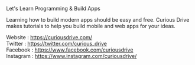 Let's Learn Programming & Build Apps

Learning how to build modern apps should be easy and free. Curious Drive makes tutorials to help you build mobile and web apps for your ideas. 

Website : https://curiousdrive.com/  
Twitter : https://twitter.com/curious_drive  
Facebook : https://www.facebook.com/curiousdrive  
Instagram : https://www.instagram.com/curiousdrive/  

<!--
**CuriousDrive/CuriousDrive** is a ✨ _special_ ✨ repository because its `README.md` (this file) appears on your GitHub profile.

Here are some ideas to get you started:

- 🔭 I’m currently working on ...
- 🌱 I’m currently learning ...
- 👯 I’m looking to collaborate on ...
- 🤔 I’m looking for help with ...
- 💬 Ask me about ...
- 📫 How to reach me: ...
- 😄 Pronouns: ...
- ⚡ Fun fact: ...
-->
